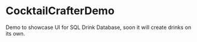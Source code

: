 # CocktailCrafterDemo
Demo to showcase UI for SQL Drink Database, soon it will create drinks on its own.
